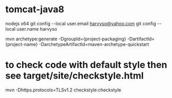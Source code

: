 # tomcat-java8
nodejs x64
git config --local user.email harvyso@yahoo.com
git config --local user.name harvyso

mvn archetype:generate -DgroupId={project-packaging} 
   -DartifactId={project-name} 
   -DarchetypeArtifactId=maven-archetype-quickstart
   
   
# to check code with default style then see target/site/checkstyle.html
mvn -Dhttps.protocols=TLSv1.2 checkstyle:checkstyle

